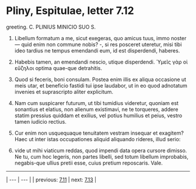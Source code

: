 # Pliny, Espitulae, letter 7.12

greeting. C. PLINIUS MINICIO SUO S.



1. Libellum formatum a me, sicut exegeras, quo amicus tuus, immo noster — quid enim non commune nobis? -, si res posceret uteretur, misi tibi ideo tardius ne tempus emendandi eum, id est disperdendi, haberes.



2. Habebis tamen, an emendandi nescio, utique disperdendi. Ὑμεῖς γὰρ οἱ εὔζηλοι optima quae-que detrahitis.



3. Quod si feceris, boni consulam. Postea enim illis ex aliqua occasione ut meis utar, et beneficio fastidi tui ipse laudabor, ut in eo quod adnotatum invenies et suprascripto aliter explicitum.



4. Nam cum suspicarer futurum, ut tibi tumidius videretur, quoniam est sonantius et elatius, non alienum existimavi, ne te torqueres, addere statim pressius quiddam et exilius, vel potius humilius et peius, vestro tamen iudicio rectius.



5. Cur enim non usquequaque tenuitatem vestram insequar et exagitem? Haec ut inter istas occupationes aliquid aliquando rideres, illud serio:



6. vide ut mihi viaticum reddas, quod impendi data opera cursore dimisso. Ne tu, cum hoc legeris, non partes libelli, sed totum libellum improbabis, negabis-que ullius pretii esse, cuius pretium reposcaris. Vale.



---

| --- | --- |
| previous: [7.11](../7.11/) | next: [7.13](../7.13/) |